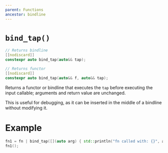 ```yaml
---
parent: Functions
ancestor: bindline
---
```


# `bind_tap()`

```c++
// Returns bindline
[[nodiscard]]
constexpr auto bind_tap(auto&& tap);

// Returns functor
[[nodiscard]]
constexpr auto bind_tap(auto&& f, auto&& tap);
```

Returns a functor or bindline that executes the `tap` before executing the input callable; arguments and return value are unchanged.

This is useful for debugging, as it can be inserted in the middle of a bindline without modifying it.

# Example
```c++
fn1 = fn | bind_tap([](auto arg) { std::println("fn called with: {}", arg) } | ....;
fn1();
```